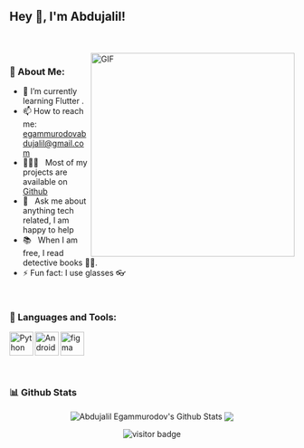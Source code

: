 ## Hey 👋, I'm Abdujalil!
<br/>
<br/>

<img align="right" alt="GIF" src="https://raw.githubusercontent.com/rahul-jha98/rahul-jha98/main/techstack.gif" width="360px"/>
  
### 🧐  About Me:


- 🔋 I’m currently learning Flutter .
- 📫 How to reach me: egammurodovabdujalil@gmail.com
- 👨🏻‍💻 &nbsp; Most of my projects are available on [Github](https://github.com/Abdujalil7?tab=repositories)
- 💬 &nbsp; Ask me about anything tech related, I am happy to help
- 📚 &nbsp; When I am free, I read detective books 🕵️‍♂️. 
- ⚡ Fun fact: I use glasses 👓
<br>

### 🔨 Languages and Tools:


<a href="https://www.python.org" target="_blank"><img align="left" alt="Python" height ="42px" src="https://raw.githubusercontent.com/rahul-jha98/github_readme_icons/main/language_and_tools/square/python/python.svg"></a>
<a href="https://developer.android.com" target="_blank"> <img align="left" alt="Android" height ="42px" src="https://raw.githubusercontent.com/rahul-jha98/github_readme_icons/main/language_and_tools/square/android/android.svg"> </a>
<a href="https://www.figma.com/" target="_blank"> <img src="https://raw.githubusercontent.com/rahul-jha98/github_readme_icons/main/language_and_tools/square/figma/figma.svg" alt="figma" height='42px'/> </a>

<br>


### 📊 Github Stats
<p align='center'>
  <img align="center" src="https://github-readme-stats.vercel.app/api?username=Abdujalil7&show_icons=true&title_color=fff&icon_color=79ff97&text_color=efefef&bg_color=24292e" alt="Abdujalil Egammurodov's Github Stats">

<img align="center" src="https://github-readme-stats.vercel.app/api/top-langs/?username=Abdujalil7&layout=compact&bg_color=0,73FA79,73FDFF,7A81FF&theme=graywhite&langs_count=10&exclude_repo=kasweb">
    </p>

<p align='center'>
  <img src="https://visitor-badge.glitch.me/badge?page_id=Abdujalil7" alt="visitor badge"/>
</p>

<br>

